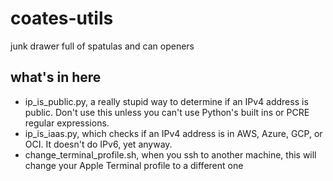# coates-utils
 junk drawer full of spatulas and can openers
## what's in here
* ip\_is\_public.py, a really stupid way to determine if an IPv4 address is public. Don't use this unless you can't use Python's built ins or PCRE regular expressions.
* ip\_is\_iaas.py, which checks if an IPv4 address is in AWS, Azure, GCP, or OCI. It doesn't do IPv6, yet anyway.
* change\_terminal\_profile.sh, when you ssh to another machine, this will change your Apple Terminal profile to a different one
